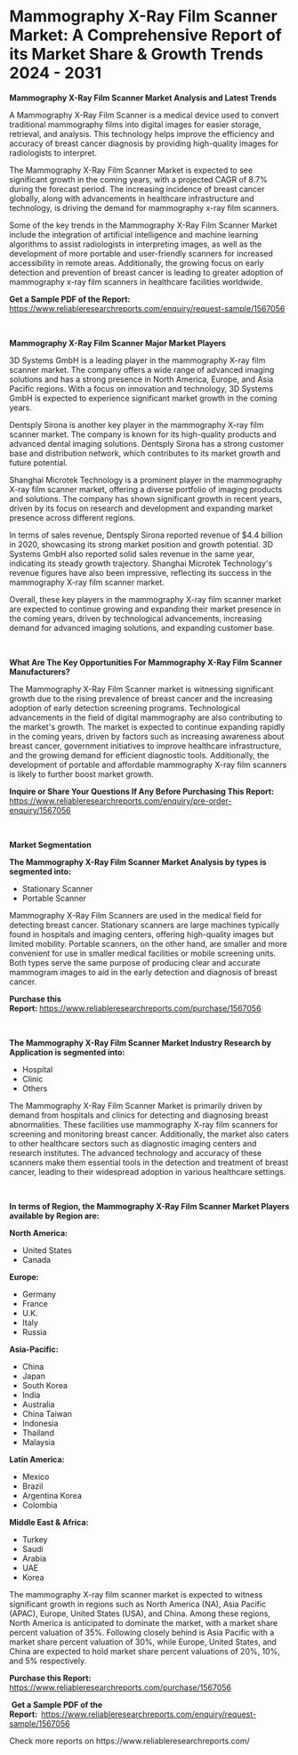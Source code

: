 <p><h1>Mammography X-Ray Film Scanner Market: A Comprehensive Report of its Market Share & Growth Trends 2024 - 2031</h1></p><p><strong>Mammography X-Ray Film Scanner Market Analysis and Latest Trends</strong></p>
<p><p>A Mammography X-Ray Film Scanner is a medical device used to convert traditional mammography films into digital images for easier storage, retrieval, and analysis. This technology helps improve the efficiency and accuracy of breast cancer diagnosis by providing high-quality images for radiologists to interpret. </p><p>The Mammography X-Ray Film Scanner Market is expected to see significant growth in the coming years, with a projected CAGR of 8.7% during the forecast period. The increasing incidence of breast cancer globally, along with advancements in healthcare infrastructure and technology, is driving the demand for mammography x-ray film scanners. </p><p>Some of the key trends in the Mammography X-Ray Film Scanner Market include the integration of artificial intelligence and machine learning algorithms to assist radiologists in interpreting images, as well as the development of more portable and user-friendly scanners for increased accessibility in remote areas. Additionally, the growing focus on early detection and prevention of breast cancer is leading to greater adoption of mammography x-ray film scanners in healthcare facilities worldwide.</p></p>
<p><strong>Get a Sample PDF of the Report:&nbsp;</strong> <a href="https://www.reliableresearchreports.com/enquiry/request-sample/1567056">https://www.reliableresearchreports.com/enquiry/request-sample/1567056</a></p>
<p>&nbsp;</p>
<p><strong>Mammography X-Ray Film Scanner Major Market Players</strong></p>
<p><p>3D Systems GmbH is a leading player in the mammography X-ray film scanner market. The company offers a wide range of advanced imaging solutions and has a strong presence in North America, Europe, and Asia Pacific regions. With a focus on innovation and technology, 3D Systems GmbH is expected to experience significant market growth in the coming years.</p><p>Dentsply Sirona is another key player in the mammography X-ray film scanner market. The company is known for its high-quality products and advanced dental imaging solutions. Dentsply Sirona has a strong customer base and distribution network, which contributes to its market growth and future potential.</p><p>Shanghai Microtek Technology is a prominent player in the mammography X-ray film scanner market, offering a diverse portfolio of imaging products and solutions. The company has shown significant growth in recent years, driven by its focus on research and development and expanding market presence across different regions.</p><p>In terms of sales revenue, Dentsply Sirona reported revenue of $4.4 billion in 2020, showcasing its strong market position and growth potential. 3D Systems GmbH also reported solid sales revenue in the same year, indicating its steady growth trajectory. Shanghai Microtek Technology's revenue figures have also been impressive, reflecting its success in the mammography X-ray film scanner market.</p><p>Overall, these key players in the mammography X-ray film scanner market are expected to continue growing and expanding their market presence in the coming years, driven by technological advancements, increasing demand for advanced imaging solutions, and expanding customer base.</p></p>
<p>&nbsp;</p>
<p><strong>What Are The Key Opportunities For Mammography X-Ray Film Scanner Manufacturers?</strong></p>
<p><p>The Mammography X-Ray Film Scanner market is witnessing significant growth due to the rising prevalence of breast cancer and the increasing adoption of early detection screening programs. Technological advancements in the field of digital mammography are also contributing to the market's growth. The market is expected to continue expanding rapidly in the coming years, driven by factors such as increasing awareness about breast cancer, government initiatives to improve healthcare infrastructure, and the growing demand for efficient diagnostic tools. Additionally, the development of portable and affordable mammography X-ray film scanners is likely to further boost market growth.</p></p>
<p><strong>Inquire or Share Your Questions If Any Before Purchasing This Report:</strong> <a href="https://www.reliableresearchreports.com/enquiry/pre-order-enquiry/1567056">https://www.reliableresearchreports.com/enquiry/pre-order-enquiry/1567056</a></p>
<p>&nbsp;</p>
<p><strong>Market Segmentation</strong></p>
<p><strong>The Mammography X-Ray Film Scanner Market Analysis by types is segmented into:</strong></p>
<p><ul><li>Stationary Scanner</li><li>Portable Scanner</li></ul></p>
<p><p>Mammography X-Ray Film Scanners are used in the medical field for detecting breast cancer. Stationary scanners are large machines typically found in hospitals and imaging centers, offering high-quality images but limited mobility. Portable scanners, on the other hand, are smaller and more convenient for use in smaller medical facilities or mobile screening units. Both types serve the same purpose of producing clear and accurate mammogram images to aid in the early detection and diagnosis of breast cancer.</p></p>
<p><strong>Purchase this Report:&nbsp;</strong><a href="https://www.reliableresearchreports.com/purchase/1567056">https://www.reliableresearchreports.com/purchase/1567056</a></p>
<p>&nbsp;</p>
<p><strong>The Mammography X-Ray Film Scanner Market Industry Research by Application is segmented into:</strong></p>
<p><ul><li>Hospital</li><li>Clinic</li><li>Others</li></ul></p>
<p><p>The Mammography X-Ray Film Scanner Market is primarily driven by demand from hospitals and clinics for detecting and diagnosing breast abnormalities. These facilities use mammography X-ray film scanners for screening and monitoring breast cancer. Additionally, the market also caters to other healthcare sectors such as diagnostic imaging centers and research institutes. The advanced technology and accuracy of these scanners make them essential tools in the detection and treatment of breast cancer, leading to their widespread adoption in various healthcare settings.</p></p>
<p>&nbsp;</p>
<p><strong>In terms of Region, the Mammography X-Ray Film Scanner Market Players available by Region are:</strong></p>
<p>
    <p> <strong> North America: </strong>
        <ul>
            <li>United States</li>
            <li>Canada</li>
        </ul>
        </p> 
    <p> <strong> Europe: </strong>
        <ul>
            <li>Germany</li>
            <li>France</li>
            <li>U.K.</li>
            <li>Italy</li>
            <li>Russia</li>
        </ul>
        </p> 
    <p> <strong> Asia-Pacific: </strong>
        <ul>
            <li>China</li>
            <li>Japan</li>
            <li>South Korea</li>
            <li>India</li>
            <li>Australia</li>
            <li>China Taiwan</li>
            <li>Indonesia</li>
            <li>Thailand</li>
            <li>Malaysia</li>
        </ul>
        </p> 
    <p> <strong> Latin America: </strong>
        <ul>
            <li>Mexico</li>
            <li>Brazil</li>
            <li>Argentina Korea</li>
            <li>Colombia</li>
        </ul>
        </p> 
    <p> <strong> Middle East & Africa: </strong>
        <ul>
            <li>Turkey</li>
            <li>Saudi</li>
            <li>Arabia</li>
            <li>UAE</li>
            <li>Korea</li>
        </ul>
    </p>
    </p>
<p><p>The mammography X-ray film scanner market is expected to witness significant growth in regions such as North America (NA), Asia Pacific (APAC), Europe, United States (USA), and China. Among these regions, North America is anticipated to dominate the market, with a market share percent valuation of 35%. Following closely behind is Asia Pacific with a market share percent valuation of 30%, while Europe, United States, and China are expected to hold market share percent valuations of 20%, 10%, and 5% respectively.</p></p>
<p><strong>Purchase this Report: </strong><a href="https://www.reliableresearchreports.com/purchase/1567056">https://www.reliableresearchreports.com/purchase/1567056</a></p>
<p>&nbsp;<strong>Get a Sample PDF of the Report:&nbsp;&nbsp;</strong><a href="https://www.reliableresearchreports.com/enquiry/request-sample/1567056">https://www.reliableresearchreports.com/enquiry/request-sample/1567056</a></p>
<p><strong></strong></p>
<p>Check more reports on https://www.reliableresearchreports.com/</p>